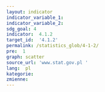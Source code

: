 ```yaml
---
layout: indicator
indicator_variable_1:  
indicator_variable_2:  
sdg_goal: 4
indicator:  4.1.2
target_id:  '4.1.2'
permalink: /statistics_glob/4-1-2/
pre:  1
graph: scatter
source_url: 'www.stat.gov.pl '
lang:  pl
kategorie:  
zmienne: 
---
```

